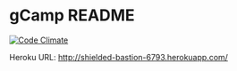 # gCamp README
[![Code Climate](https://codeclimate.com/github/smturek/gCamp/badges/gpa.svg)](https://codeclimate.com/github/smturek/gCamp)

Heroku URL:  http://shielded-bastion-6793.herokuapp.com/
